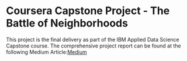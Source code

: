 # Coursera Capstone Project - The Battle of Neighborhoods
This project is the final delivery as part of the IBM Applied Data Science Capstone course. The comprehensive project report can be found at the following Medium Article:[Medium](https://medium.com/@jerrylin0505/data-science-capstone-project-fd94975d8aa3)
